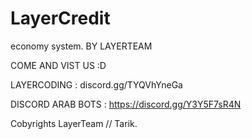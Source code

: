 # LayerCredit
economy system.
BY LAYERTEAM

COME AND VIST US :D

LAYERCODING : discord.gg/TYQVhYneGa

DISCORD ARAB BOTS : https://discord.gg/Y3Y5F7sR4N

Cobyrights LayerTeam // Tarik.
